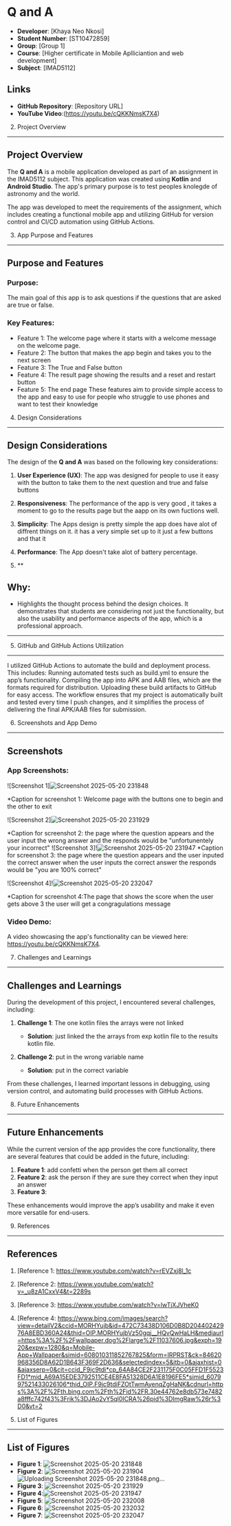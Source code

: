 


# Q and A
- **Developer**: [Khaya Neo Nkosi]
- **Student Number**: [ST10472859]
- **Group**: [Group 1]
- **Course**: [Higher certificate in Mobile Aplliciantion and web development]
- **Subject**: [IMAD5112]

## Links
- **GitHub Repository**: [Repository URL]
- **YouTube Video**:(https://youtu.be/cQKKNmsK7X4)
  


2. Project Overview
-------------------

## Project Overview

The **Q and A** is a mobile application developed as part of an assignment in the IMAD5112 subject. This application was created using **Kotlin** and **Android Studio**. The app's primary purpose is to test peoples knolegde of astronomy and the world.

The app was developed to meet the requirements of the assignment, which includes creating a functional mobile app and utilizing GitHub for version control and CI/CD automation using GitHub Actions.


3. App Purpose and Features
---------------------------

## Purpose and Features

### Purpose:
The main goal of this app is to ask questions if the questions that are asked are true or false. 

### Key Features:
- Feature 1: The welcome page where it starts with a welcome message on the welcome page. 
- Feature 2: The button that makes the app begin and takes you to the next screen
- Feature 3: The True and False button
- Feature 4: The result page showing the results and a reset and restart button
- Feature 5: The end page 
These features aim to provide simple access to the app and easy to use for people who struggle to use phones and want to test their knowledge 


4. Design Considerations
------------------------


## Design Considerations

The design of the **Q and A** was based on the following key considerations:

1. **User Experience (UX)**: The app was designed for people to use it easy with the button to take them  to the next question and true and false buttons 
   
2. **Responsiveness**: The performance of the app is very good , it takes a moment to go to the results page but the aapp on its own fuctions well.
   
3. **Simplicity**: The Apps design is pretty simple the app does have alot of diffrent things on it. it has a very simple set up to it just a few buttons and that it
   
4. **Performance**: The App doesn't take alot of battery percentage.

5. **

Why:
----
- Highlights the thought process behind the design choices. It demonstrates that students are considering not just the functionality, but also the usability and performance aspects of the app, which is a professional approach.

---

5. GitHub and GitHub Actions Utilization
----------------------------------------


I utilized GitHub Actions to automate the build and deployment process. This includes: 
Running automated tests such as build.yml to ensure the app’s functionality. 
Compiling the app into APK and AAB files, which are the formats required for distribution. 
Uploading these build artifacts to GitHub for easy access. 
The workflow ensures that my project is automatically built and tested every time I push 
changes, and it simplifies the process of delivering the final APK/AAB files for submission. 


6. Screenshots and App Demo
---------------------------


## Screenshots

### App Screenshots:
![Screenshot 1]![Screenshot 2025-05-20 231848](https://github.com/user-attachments/assets/4e4e5deb-321b-40c5-af53-a3e4364963f7)

*Caption for screenshot 1: Welcome page with the buttons one to begin and the other to exit

![Screenshot 2]![Screenshot 2025-05-20 231929](https://github.com/user-attachments/assets/74532f26-5938-4751-ba75-e151396b20c1)

*Caption for screenshot 2: the page where the question appears and the user input the wrong answer and the responds would be "unfortunentely your incorrect"
![Screenshot 3]!![Screenshot 2025-05-20 231947](https://github.com/user-attachments/assets/957e8df1-cdad-4bee-a7c4-76c8f2e1e69b)
*Caption for screenshot 3: the page where the question appears and the user inputed the correct answer when the user inputs the correct answer the responds would be "you are 100% correct"

![Screenshot 4]!![Screenshot 2025-05-20 232047](https://github.com/user-attachments/assets/82031869-d4a6-4baf-adf8-ec740c6d8d3e)

*Caption for screenshot 4:The page that shows the score when the user gets above 3 the user will get a congragulations message 
### Video Demo:
A video showcasing the app's functionality can be viewed here: https://youtu.be/cQKKNmsK7X4.


7. Challenges and Learnings
---------------------------


## Challenges and Learnings

During the development of this project, I encountered several challenges, including:

1. **Challenge 1**: The one kotlin files the arrays were not linked
   - **Solution**: just linked the the arrays from exp kotlin file to the results kotlin file. 
   
2. **Challenge 2**: put in the wrong variable name 
   - **Solution**: put in the correct variable

From these challenges, I learned important lessons in debugging, using version control, and automating build processes with GitHub Actions.


8. Future Enhancements
----------------------
## Future Enhancements

While the current version of the app provides the core functionality, there are several features that could be added in the future, including:

1. **Feature 1**: add confetti when the person get them all correct
2. **Feature 2**: ask the person if they are sure they correct when they input an answer
3. **Feature 3**: 

These enhancements would improve the app’s usability and make it even more versatile for end-users.


9. References
-------------


## References

1. [Reference 1: https://www.youtube.com/watch?v=rEVZxj8l_1c
2. [Reference 2: https://www.youtube.com/watch?v=_u8zA1CxxV4&t=2289s
3. [Reference 3: https://www.youtube.com/watch?v=lwTjXJVheK0
4. [Reference 4: https://www.bing.com/images/search?view=detailV2&ccid=MORHYujb&id=472C73438D106D0B8D20440242976A8EBD360A24&thid=OIP.MORHYujbVz50gqj__HQvQwHaLH&mediaurl=https%3A%2F%2Fwallpaper.dog%2Flarge%2F11037606.jpg&exph=1920&expw=1280&q=Mobile-App+Wallpaper&simid=608010311852767825&form=IRPRST&ck=84620968356D8A62D1B643F369F2D636&selectedindex=5&itb=0&ajaxhist=0&ajaxserp=0&cit=ccid_F9jc9tdi*cp_64A84CE2F231175F0C05FFD1F5523FD1*mid_A69A15EDE3792511CE4E8FA51328D6A1E8196FE5*simid_607997521433026106*thid_OIP.F9jc9tdiFZOtTwmAyenqZgHaNK&cdnurl=https%3A%2F%2Fth.bing.com%2Fth%2Fid%2FR.30e44762e8db573e7482a8fffc742f43%3Frik%3DJAo2vY5ql0ICRA%26pid%3DImgRaw%26r%3D0&vt=2

10. List of Figures
-------------------
## List of Figures

- **Figure 1**: ![Screenshot 2025-05-20 231848](https://github.com/user-attachments/assets/693e5433-4074-4e27-a56d-3312c1eff335)
- **Figure 2**: ![Screenshot 2025-05-20 231904](https://github.com/user-attachments/assets/2cd7bf1b-25f5-4cb6-bd10-a12e6389811f)![Uploading Screenshot 2025-05-20 231848.png…]()
- **Figure 3**: ![Screenshot 2025-05-20 231929](https://github.com/user-attachments/assets/bf43d996-7ec3-49bc-bdbb-4077a666d698)
- **Figure 4**:![Screenshot 2025-05-20 231947](https://github.com/user-attachments/assets/99342808-d4d1-4a1f-a329-967a9febdd70)
- **Figure 5**: ![Screenshot 2025-05-20 232008](https://github.com/user-attachments/assets/1cdaedeb-c991-47aa-ab9b-d3ea1f0727b7)
- **Figure 6**: ![Screenshot 2025-05-20 232032](https://github.com/user-attachments/assets/ff150789-961f-47e6-ad48-d85d35991644)
- **Figure 7**: ![Screenshot 2025-05-20 232047](https://github.com/user-attachments/assets/612c442e-90e0-47f7-a825-e280a7cc310b)


